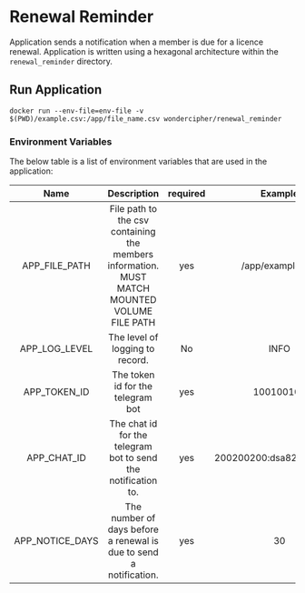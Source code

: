 # Renewal Reminder
Application sends a notification when a member is due for a licence renewal. Application is written using a
hexagonal architecture within the `renewal_reminder` directory.

## Run Application
`docker run --env-file=env-file -v $(PWD)/example.csv:/app/file_name.csv wondercipher/renewal_reminder`
### Environment Variables  
The below table is a list of environment variables that are used in the application:

| Name | Description | required | Example |
|:------:|:-----------:|:--------:|:-------:|
| APP_FILE_PATH   | File path to the csv containing the members information. MUST MATCH MOUNTED VOLUME FILE PATH | yes | /app/example.csv |
| APP_LOG_LEVEL   | The level of logging to record.                                                              | No | INFO |
| APP_TOKEN_ID    | The token id for the telegram bot                                                            | yes | 100100100 |
| APP_CHAT_ID     | The chat id for the telegram bot to send the notification to.                                | yes | 200200200:dsa8219knkncsa | 
| APP_NOTICE_DAYS | The number of days before a renewal is due to send a notification.                           | yes | 30 |
